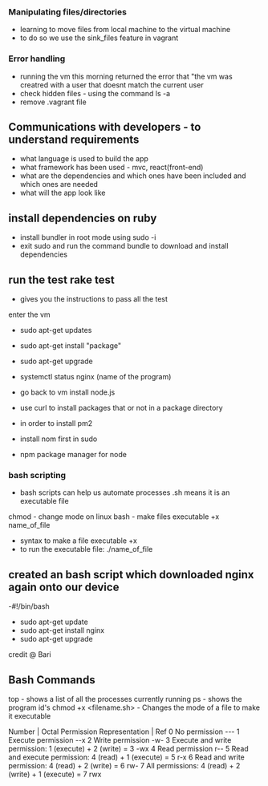 ### Manipulating files/directories
- learning to move files from local machine to the virtual machine 
- to do so we use the sink_files feature in vagrant

### Error handling 
- running the vm this morning returned the error that "the vm was creatred with a user that doesnt match the current user 
- check hidden files - using the command ls -a 
- remove .vagrant file

## Communications with developers - to understand requirements 
- what language is used to build the app
- what framework has been used - mvc, react(front-end) 
- what are the dependencies and which ones have been included and which ones are needed 
- what will the app look like 

## install dependencies on ruby 
- install bundler in root mode using sudo -i 
- exit sudo and run the command bundle to download and install dependencies 

## run the test rake test 
- gives you the instructions to pass all the test

enter the vm 
- sudo apt-get updates
- sudo apt-get install "package"
- sudo apt-get upgrade 
- systemctl status nginx (name of the program)

- go back to vm install node.js

- use curl to install packages that or not in a package directory 

- in order to install pm2 
- install nom first in sudo 

- npm package manager for node

### bash scripting 

- bash scripts can help us automate processes
.sh means it is an executable file 

chmod - change mode on linux bash - make files executable +x name_of_file
- syntax to make a file executable +x 
- to run the executable file:
./name_of_file 

## created an bash script which downloaded nginx again onto our device 
-#!/bin/bash
- sudo apt-get update
- sudo apt-get install nginx 
- sudo apt-get upgrade

credit @ Bari


## Bash Commands

top - shows a list of all the processes currently running
ps - shows the program id's
chmod +x <filename.sh> - Changes the mode of a file to make it executable

Number       |	   Octal Permission Representation                                    |	Ref
0 	                      No permission 	                                              ---
1 	                      Execute permission 	                                          --x
2 	                      Write permission 	                                            -w-
3 	                      Execute and write permission: 1 (execute) + 2 (write) = 3 	  -wx
4 	                      Read permission 	                                            r--
5 	                      Read and execute permission: 4 (read) + 1 (execute) = 5 	    r-x
6 	                      Read and write permission: 4 (read) + 2 (write) = 6 	        rw-
7 	                      All permissions: 4 (read) + 2 (write) + 1 (execute) = 7 	    rwx










